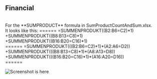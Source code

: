 ## Financial
<br/>
For the **SUMPRODUCT** formula in SumProductCountAndSum.xlsx. <br />
It looks like this:
======
=SUMMENPRODUKT((B2:B6=C2)*1)<br />
+SUMMENPRODUKT((B8:B13=C8)*1)<br />
+SUMMENPRODUKT((B16:B20=C16)*1)<br />
======
=SUMMENPRODUKT(((B2:B6=C2)*1)*(A2:A6=D2))<br />
+SUMMENPRODUKT(((B8:B13=C8)*1)*(A8:A13=D8))<br />
+SUMMENPRODUKT(((B16:B20=C16)*1)*(A16:A20=D16))<br />
======
 
![Screenshot is here](https://image.ibb.co/nJ9WaF/Paint.png)
